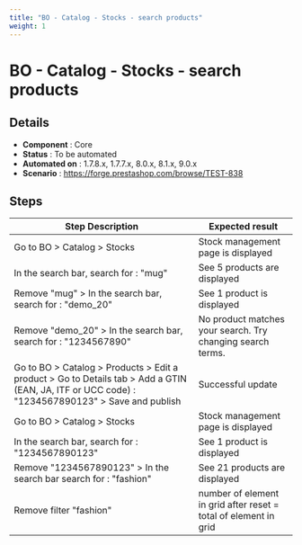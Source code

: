```yaml
---
title: "BO - Catalog - Stocks - search products"
weight: 1
---
```


# BO - Catalog - Stocks - search products
## Details
* **Component** : Core
* **Status** : To be automated
* **Automated on** : 1.7.8.x, 1.7.7.x, 8.0.x, 8.1.x, 9.0.x
* **Scenario** : https://forge.prestashop.com/browse/TEST-838

## Steps
| Step Description | Expected result |
| ----- | ----- |
| Go to BO > Catalog > Stocks | Stock management page is displayed |
| In the search bar, search for : "mug" | See 5 products are displayed |
| Remove "mug" > In the search bar, search for : "demo_20" | See 1 product is displayed |
| Remove "demo_20" > In the search bar, search for : "1234567890" | No product matches your search. Try changing search terms. |
| Go to BO > Catalog > Products > Edit a product > Go to Details tab > Add a GTIN (EAN, JA, ITF or UCC code) : "1234567890123" > Save and publish | Successful update |
| Go to BO > Catalog > Stocks | Stock management page is displayed |
| In the search bar, search for : "1234567890123" | See 1 product is displayed |
| Remove "1234567890123" > In the search bar search for : "fashion" | See 21 products are displayed |
| Remove filter "fashion" | number of element in grid after reset = total of element in grid |
